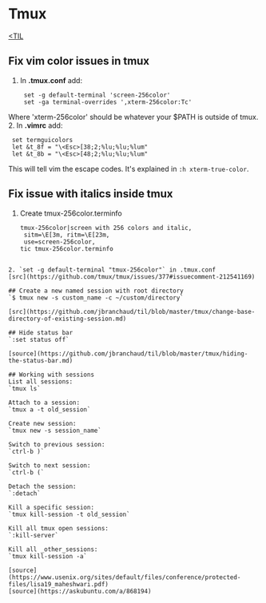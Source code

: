 # Tmux
[<TIL](Programming.md)

## Fix vim color issues in tmux
1. In **.tmux.conf** add:
   ```
    set -g default-terminal 'screen-256color'
    set -ga terminal-overrides ',xterm-256color:Tc'
   ```
Where 'xterm-256color' should be whatever your $PATH is outside of tmux.
2. In **.vimrc** add:
   ```
    set termguicolors
    let &t_8f = "\<Esc>[38;2;%lu;%lu;%lum"
    let &t_8b = "\<Esc>[48;2;%lu;%lu;%lum"
   ```
This will tell vim the escape codes. It's explained in `:h xterm-true-color`.

## Fix issue with italics inside tmux
1. Create tmux-256color.terminfo
   ```
   tmux-256color|screen with 256 colors and italic,
    sitm=\E[3m, ritm=\E[23m,
    use=screen-256color,
   tic tmux-256color.terminfo
```

2. `set -g default-terminal "tmux-256color"` in .tmux.conf
[src](https://github.com/tmux/tmux/issues/377#issuecomment-212541169)

## Create a new named session with root directory
`$ tmux new -s custom_name -c ~/custom/directory`

[src](https://github.com/jbranchaud/til/blob/master/tmux/change-base-directory-of-existing-session.md)

## Hide status bar
`:set status off`

[source](https://github.com/jbranchaud/til/blob/master/tmux/hiding-the-status-bar.md)

## Working with sessions
List all sessions:
`tmux ls`

Attach to a session:
`tmux a -t old_session`

Create new session:
`tmux new -s session_name`

Switch to previous session:
`ctrl-b )`

Switch to next session:
`ctrl-b (`

Detach the session:
`:detach`

Kill a specific session:
`tmux kill-session -t old_session`

Kill all tmux open sessions:
`:kill-server`

Kill all _other_sessions:
`tmux kill-session -a`

[source](https://www.usenix.org/sites/default/files/conference/protected-files/lisa19_maheshwari.pdf)
[source](https://askubuntu.com/a/868194)




